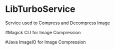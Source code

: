 # LibTurboService
Service used to Compress and Decompress Image

#Magick CLI for Image Compression

#Java ImageIO for Image Compression
